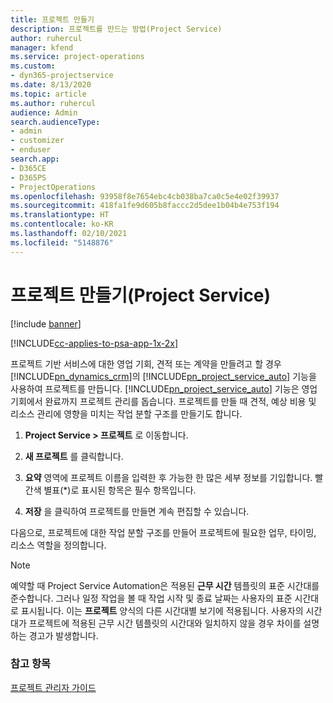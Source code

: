```yaml
---
title: 프로젝트 만들기
description: 프로젝트를 만드는 방법(Project Service)
author: ruhercul
manager: kfend
ms.service: project-operations
ms.custom:
- dyn365-projectservice
ms.date: 8/13/2020
ms.topic: article
ms.author: ruhercul
audience: Admin
search.audienceType:
- admin
- customizer
- enduser
search.app:
- D365CE
- D365PS
- ProjectOperations
ms.openlocfilehash: 93958f8e7654ebc4cb038ba7ca0c5e4e02f39937
ms.sourcegitcommit: 418fa1fe9d605b8faccc2d5dee1b04b4e753f194
ms.translationtype: HT
ms.contentlocale: ko-KR
ms.lasthandoff: 02/10/2021
ms.locfileid: "5148876"
---
```

# <a name="create-a-project-project-service"></a>프로젝트 만들기(Project Service)

[!include [banner](../includes/psa-now-project-operations.md)]

[!INCLUDE[cc-applies-to-psa-app-1x-2x](../includes/cc-applies-to-psa-app-1x-2x.md)]

프로젝트 기반 서비스에 대한 영업 기회, 견적 또는 계약을 만들려고 할 경우 [!INCLUDE[pn_dynamics_crm](../includes/pn-dynamics-crm.md)]의 [!INCLUDE[pn_project_service_auto](../includes/pn-project-service-auto.md)] 기능을 사용하여 프로젝트를 만듭니다. [!INCLUDE[pn_project_service_auto](../includes/pn-project-service-auto.md)] 기능은 영업 기회에서 완료까지 프로젝트 관리를 돕습니다. 프로젝트를 만들 때 견적, 예상 비용 및 리소스 관리에 영향을 미치는 작업 분할 구조를 만들기도 합니다.  
  
1.  **Project Service > 프로젝트** 로 이동합니다.  
  
2.  **새 프로젝트** 를 클릭합니다.  
  
3.  **요약** 영역에 프로젝트 이름을 입력한 후 가능한 한 많은 세부 정보를 기입합니다. 빨간색 별표(*)로 표시된 항목은 필수 항목입니다.  
  
4.  **저장** 을 클릭하여 프로젝트를 만들면 계속 편집할 수 있습니다.  
  
다음으로, 프로젝트에 대한 작업 분할 구조를 만들어 프로젝트에 필요한 업무, 타이밍, 리소스 역할을 정의합니다.  

> [!NOTE]
> 예약할 때 Project Service Automation은 적용된 **근무 시간** 템플릿의 표준 시간대를 준수합니다. 그러나 일정 작업을 볼 때 작업 시작 및 종료 날짜는 사용자의 표준 시간대로 표시됩니다. 이는 **프로젝트** 양식의 다른 시간대별 보기에 적용됩니다. 사용자의 시간대가 프로젝트에 적용된 근무 시간 템플릿의 시간대와 일치하지 않을 경우 차이를 설명하는 경고가 발생합니다. 
  
### <a name="see-also"></a>참고 항목  
 [프로젝트 관리자 가이드](../psa/project-manager-guide.md)
